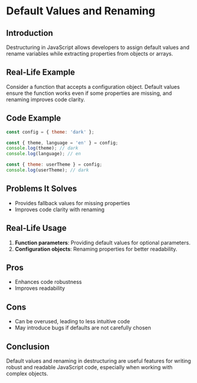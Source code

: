 # Default Values and Renaming

## Introduction
Destructuring in JavaScript allows developers to assign default values and rename variables while extracting properties from objects or arrays.

## Real-Life Example
Consider a function that accepts a configuration object. Default values ensure the function works even if some properties are missing, and renaming improves code clarity.

## Code Example
```javascript
const config = { theme: 'dark' };

const { theme, language = 'en' } = config;
console.log(theme); // dark
console.log(language); // en

const { theme: userTheme } = config;
console.log(userTheme); // dark
```

## Problems It Solves
- Provides fallback values for missing properties
- Improves code clarity with renaming

## Real-Life Usage
1. **Function parameters**: Providing default values for optional parameters.
2. **Configuration objects**: Renaming properties for better readability.

## Pros
- Enhances code robustness
- Improves readability

## Cons
- Can be overused, leading to less intuitive code
- May introduce bugs if defaults are not carefully chosen

## Conclusion
Default values and renaming in destructuring are useful features for writing robust and readable JavaScript code, especially when working with complex objects.
